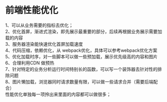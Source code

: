   # 前端性能优化  
  1、可以从业务需要的指标去优化；  
  2、优化首屏，渐进式渲染，即先展示最重要的部分，后续再根据业务展示需要加载的内容  
  3、服务器渲染能快速优化首屏加载速度  
  4、代码压缩，依赖优化，从 webpack优化，具体可以参考webpack优化方案  
  5、优化加载时序，对一些脚本可以做一些预加载，展示优先级高的内容和图片  
  6、合理利用CDN 做预热  
  7、针对特定的业务分析运行时间特别长的函数，可以写一个装饰器去针对性的排除问题  
  8、图片懒加载，浏览器同时请求数量有限，可以做一些请求合并（需要后端配合）  
  性能优化单独每一项拎出来里面的内容都可以做很多；
  
